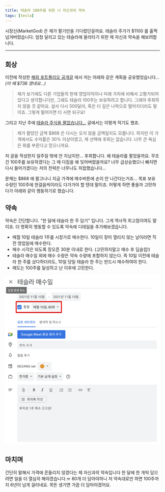 ```yaml
---
title: 테슬라 100주을 위한 나 자신과의 약속
tags: [tesla]
---
```


시장신(MarketGod) 은 제가 팔기만을 기다렸던걸까요. 테슬라 주가가 $1100 를 훌쩍 넘겨버렸습니다. 엄청 달리고 있는 테슬라에 올라타기 위한 제 자신과 약속을 해보려합니다.

<!--truncate-->

---

## 회상
이전에 작성한 [해외 포트폴리오 공개글](https://dezang.net/blog/2021/09/12/sharing-portfolio#%EC%95%9E%EC%9C%BC%EB%A1%9C%EC%9D%98-%EA%B3%84%ED%9A%8D) 에서 저는 아래와 같은 계획을 공유했었습니다... _(이 때 $736 였네요...)_

> 제가 보기에도 다른 기업들의 현재 영업이익이나 미래 가치에 비해서 고평가되어 있다고 생각합니다만, 그래도 테슬라 100주는 보유하려고 합니다. 그래야 후회하지 않을 것 같아요. 설사 다시 500달러, 혹은 더 깊은 나락으로 떨어지더라도 말이죠. 그렇게 떨어지면 더 사면 되구요!

그리고 지난 주에 [테슬라 주식을 팔았습니다...](https://dezang.net/blog/2021/10/24/i-sold-my-tesla-stock) 글에서는 이렇게 적기도 했죠.

> 제가 팔았던 금액 $868 은 다시는 오지 않을 금액일지도 모릅니다. 하지만 이 가격에서도 수익률은 30% 이상이였고, 제 선택에 후회는 없습니다. 너무 큰 욕심은 화를 부른다고 믿으니까요.

저 글을 작성한지 일주일 밖에 안 지났지만... 후회합니다. 왜 테슬라를 팔았을까요. 무조건 100주를 보유하겠다는 그 때 다짐을 왜 잊어버렸을까요? 너무 급상승했으니 빠지면 다시 들어가겠다는 저의 전략은 너무나도 허접했습니다...

문제는 $868 에 팔고나니 지금 가격에 매수버튼에 손이 안 나간다는거죠... 목표 보유 수량인 100주에 한걸음씩이라도 다가가야 할 텐데 말이죠. 어떻게 하면 좋을까 고민하다가 아래와 같이 행동하기로 했습니다.

## 약속
약속은 간단합니다. "한 달에 테슬라 한 주 담기" 입니다. 그게 역사적 최고점이여도 말이죠. 더 명확히 행동할 수 있도록 약속에 디테일을 추가해보겠습니다.

- 매월 10일 테슬라 1주를 시장가로 매수한다. 10일이 장이 열리지 않는 날이라면 직전 영업일에 매수한다.
- 매수 시각은 되도록 장오픈 30분 이내로 한다. (고민하지말고 매수 후 딥슬립!)
- 테슬라 매수일 외에 매수 수량은 약속 수량에 포함하지 않는다. 즉 10일 이전에 테슬라 한 주를 샀다하더라도, 10일 당일 테슬라 한 주는 반드시 매수하여야 한다.
- 매도는 100주를 달성하고 난 이후에 고민한다.

![테슬라 매수일](assets/tesla-buy-day.png)

## 마치며
간단히 말해서 가격에 흔들리지 않겠다는 제 자신과의 약속입니다 한 달에 한 개씩 담으려면 일을 더 열심히 해야겠습니다.ㅠ 80개 더 담아야하니 저 약속대로만 하면 100주까지 6년이 넘게 걸리네요. 목돈 생기면 가끔 더 담아야겠어요.  